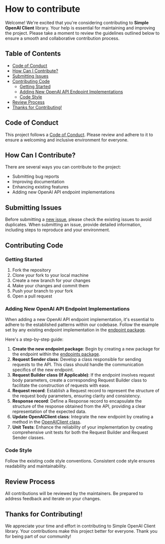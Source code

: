 # How to contribute

Welcome! We're excited that you're considering contributing to **Simple OpenAI Client** library. Your help is essential for maintaining and improving the project. Please take a moment to review the guidelines outlined below to ensure a smooth and collaborative contribution process.

## Table of Contents
- [Code of Conduct](#code-of-conduct)
- [How Can I Contribute?](#how-can-i-contribute)
- [Submitting Issues](#submitting-issues)
- [Contributing Code](#contributing-code)
    - [Getting Started](#getting-started)
    - [Adding New OpenAI API Endpoint Implementations](#adding-new-openai-api-endpoint-implementations)
    - [Code Style](#code-style)
- [Review Process](#review-process)
- [Thanks for Contributing!](#thanks-for-contributing)

## Code of Conduct

This project follows a [Code of Conduct](CODE_OF_CONDUCT.md). Please review and adhere to it to ensure a welcoming and inclusive environment for everyone.

## How Can I Contribute?

There are several ways you can contribute to the project:

- Submitting bug reports
- Improving documentation
- Enhancing existing features
- Adding new OpenAI API endpoint implementations

## Submitting Issues

Before submitting a [new issue](https://github.com/rcaneppele/simple-openai-client/issues/new/choose), please check the existing issues to avoid duplicates. When submitting an issue, provide detailed information, including steps to reproduce and your environment.

## Contributing Code

### Getting Started

1. Fork the repository
2. Clone your fork to your local machine
3. Create a new branch for your changes
4. Make your changes and commit them
5. Push your branch to your fork
6. Open a pull request

### Adding New OpenAI API Endpoint Implementations

When adding a new OpenAI API endpoint implementation, it's essential to adhere to the established patterns within our codebase. Follow the example set by any existing endpoint implementation in the [endpoint package](../src/main/java/br/com/rcaneppele/openai/endpoints).

Here's a step-by-step guide:

1. **Create the new endpoint package**: Begin by creating a new package for the endpoint within the [endpoints package](../src/main/java/br/com/rcaneppele/openai/endpoints).
2. **Request Sender class**: Develop a class responsible for sending requests to the API. This class should handle the communication specifics of the new endpoint.
3. **Request Builder class (If Applicable)**: If the endpoint involves request body parameters, create a corresponding Request Builder class to facilitate the construction of requests with ease.
4. **Request record**: Establish a Request record to represent the structure of the request body parameters, ensuring clarity and consistency.
5. **Response record**: Define a Response record to encapsulate the structure of the response obtained from the API, providing a clear representation of the expected data.
6. **Update OpenAIClient class**: Integrate the new endpoint by creating a method in the [OpenAIClient class](../src/main/java/br/com/rcaneppele/openai/OpenAIClient.java).
7. **Unit Tests**: Enhance the reliability of your implementation by creating comprehensive unit tests for both the Request Builder and Request Sender classes.

### Code Style

Follow the existing code style conventions. Consistent code style ensures readability and maintainability.

## Review Process

All contributions will be reviewed by the maintainers. Be prepared to address feedback and iterate on your changes.

## Thanks for Contributing!

We appreciate your time and effort in contributing to Simple OpenAI Client library. Your contributions make this project better for everyone. Thank you for being part of our community!
